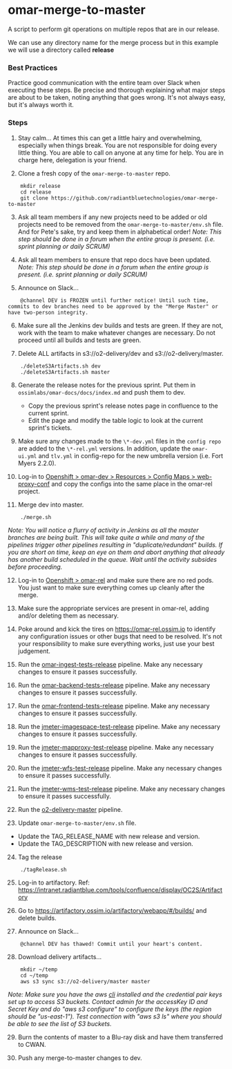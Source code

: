 # omar-merge-to-master
A script to perform git operations on multiple repos that are in our release.  

We can use any directory name for the merge process but in this example we will use a directory called **release**

### Best Practices
Practice good communication with the entire team over Slack when executing these steps. Be precise and thorough explaining what major steps are about to be taken, noting anything that goes wrong. It's not always easy, but it's always worth it.

### Steps
1. Stay calm... At times this can get a little hairy and overwhelming, especially when things break. You are not responsible for doing every little thing. You are able to call on anyone at any time for help. You are in charge here, delegation is your friend.

2. Clone a fresh copy of the `omar-merge-to-master` repo.
```
    mkdir release
    cd release
    git clone https://github.com/radiantbluetechnologies/omar-merge-to-master
```

3. Ask all team members if any new projects need to be added or old projects need to be removed from the `omar-merge-to-master/env.sh` file.  And for Pete's sake, try and keep them in alphabetical order! _Note: This step should be done in a forum when the entire group is present. (i.e. sprint planning or daily SCRUM)_

4. Ask all team members to ensure that repo docs have been updated. _Note: This step should be done in a forum when the entire group is present. (i.e. sprint planning or daily SCRUM)_

5. Announce on Slack...
```
    @channel DEV is FROZEN until further notice! Until such time, commits to dev branches need to be approved by the "Merge Master" or have two-person integrity.
```

6. Make sure all the Jenkins dev builds and tests are green. If they are not, work with the team to make whatever changes are necessary. Do not proceed until all builds and tests are green.

7. Delete ALL artifacts in s3://o2-delivery/dev and s3://o2-delivery/master.
```
    ./deleteS3Artifacts.sh dev
    ./deleteS3Artifacts.sh master
```

8. Generate the release notes for the previous sprint. Put them in `ossimlabs/omar-docs/docs/index.md` and push them to dev.
   * Copy the previous sprint's release notes page in confluence to the current sprint.
   * Edit the page and modify the table logic to look at the current sprint's tickets.

9. Make sure any changes made to the `\*-dev.yml` files in the `config repo` are added to the `\*-rel.yml` versions. In addition, update the `omar-ui.yml` and `tlv.yml` in config-repo for the new umbrella version (i.e. Fort Myers 2.2.0).

10. Log-in to [Openshift > omar-dev > Resources > Config Maps > web-proxy-conf](https://openshift-master.ossim.io:8443/console/project/omar-dev/browse/config-maps/web-proxy-conf) and copy the configs into the same place in the omar-rel project.

11. Merge dev into master.
```
    ./merge.sh
```

_Note: You will notice a flurry of activity in Jenkins as all the master branches are being built. This will take quite a while and many of the pipelines trigger other pipelines resulting in "duplicate/redundant" builds. If you are short on time, keep an eye on them and abort anything that already has another build scheduled in the queue. Wait until the activity subsides before proceeding._

12. Log-in to [Openshift > omar-rel](https://openshift-master.ossim.io:8443/console/project/omar-rel/overview) and make sure there are no red pods. You just want to make sure everything comes up cleanly after the merge.

13. Make sure the appropriate services are present in omar-rel, adding and/or deleting them as necessary.

14. Poke around and kick the tires on https://omar-rel.ossim.io to identify any configuration issues or other bugs that need to be resolved. It's not your responsibility to make sure everything works, just use your best judgement.

15. Run the [omar-ingest-tests-release](https://jenkins.ossim.io/job/omar-ingest-tests-release/) pipeline. Make any necessary changes to ensure it passes successfully.

16. Run the [omar-backend-tests-release](https://jenkins.ossim.io/job/omar-backend-tests-release/) pipeline. Make any necessary changes to ensure it passes successfully.

17. Run the [omar-frontend-tests-release](https://jenkins.ossim.io/job/omar-frontend-tests-release/) pipeline. Make any necessary changes to ensure it passes successfully.

18. Run the [jmeter-imagespace-test-release](https://jenkins.ossim.io/job/jmeter-imagespace-test-release/) pipeline. Make any necessary changes to ensure it passes successfully.

19. Run the [jmeter-mapproxy-test-release](https://jenkins.ossim.io/job/jmeter-mapproxy-test-release/) pipeline. Make any necessary changes to ensure it passes successfully.

20. Run the [jmeter-wfs-test-release](https://jenkins.ossim.io/job/jmeter-wfs-test-release/) pipeline. Make any necessary changes to ensure it passes successfully.

21. Run the [jmeter-wms-test-release](https://jenkins.ossim.io/job/jmeter-wms-test-release/) pipeline. Make any necessary changes to ensure it passes successfully.

22. Run the [o2-delivery-master](https://jenkins.ossim.io/job/o2-delivery-master/) pipeline.

23. Update `omar-merge-to-master/env.sh` file.
   * Update the TAG_RELEASE_NAME with new release and version.
   * Update the TAG_DESCRIPTION with new release and version.

24. Tag the release
```
    ./tagRelease.sh
```

25. Log-in to artifactory. Ref: https://intranet.radiantblue.com/tools/confluence/display/OC2S/Artifactory

26. Go to https://artifactory.ossim.io/artifactory/webapp/#/builds/ and delete builds.

27. Announce on Slack...
```
    @channel DEV has thawed! Commit until your heart's content.
```

28. Download delivery artifacts...
```
    mkdir ~/temp
    cd ~/temp
    aws s3 sync s3://o2-delivery/master master
```

_Note: Make sure you have the aws [cli](http://docs.aws.amazon.com/cli/latest/userguide/installing.html) installed and the credential pair keys set up to access S3 buckets. Contact admin for the accessKey ID and Secret Key and do "aws s3 configure" to configure the keys (the region should be "us-east-1"). Test connection with "aws s3 ls" where you should be able to see the list of S3 buckets._

29. Burn the contents of master to a Blu-ray disk and have them transferred to CWAN.

30. Push any merge-to-master changes to dev.
